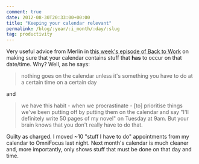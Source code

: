 ```yaml
---
comment: true
date: 2012-08-30T20:33:00+00:00
title: "Keeping your calendar relevant"
permalink: /blog/:year/:i_month/:day/:slug
tag: productivity
---
```

<p>Very useful advice from Merlin in <a href="http://5by5.tv/b2w/82">this week's episode of Back to Work</a> on making sure that your calendar contains stuff that <strong>has</strong> to occur on that date/time. Why? Well, as he says:</p>

<blockquote>
  <p>nothing goes on the calendar unless it's something you have to do at a certain time on a certain day</p>
</blockquote>

<p>and</p>

<blockquote>
  <p>we have this habit - when we procrastinate - [to] prioritise things we've been putting off by putting them on the calendar and say "I'll definitely write 50 pages of my novel" on Tuesday at 9am. But your brain knows that you don't really have to do that.</p>
</blockquote>

<p>Guilty as charged. I moved ~10 "stuff I have to do" appointments from my calendar to OmniFocus last night. Next month's calendar is much cleaner and, more importantly, only shows stuff that must be done on that day and time.</p>
